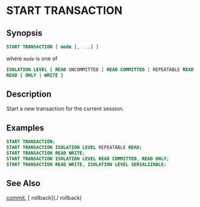 START TRANSACTION
=================

Synopsis
--------

``` sql
START TRANSACTION [ mode [, ...] ]
```

where `mode` is one of

``` sql
ISOLATION LEVEL { READ UNCOMMITTED | READ COMMITTED | REPEATABLE READ | SERIALIZABLE }
READ { ONLY | WRITE }
```

Description
-----------

Start a new transaction for the current session.

Examples
--------

``` sql
START TRANSACTION;
START TRANSACTION ISOLATION LEVEL REPEATABLE READ;
START TRANSACTION READ WRITE;
START TRANSACTION ISOLATION LEVEL READ COMMITTED, READ ONLY;
START TRANSACTION READ WRITE, ISOLATION LEVEL SERIALIZABLE;
```

See Also
--------

[commit](./commit), [ rollback](./ rollback)

